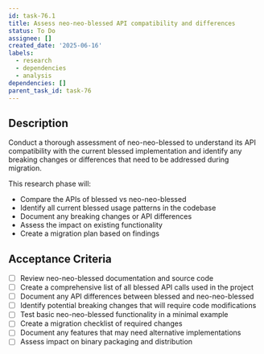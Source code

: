 ```yaml
---
id: task-76.1
title: Assess neo-neo-blessed API compatibility and differences
status: To Do
assignee: []
created_date: '2025-06-16'
labels:
  - research
  - dependencies
  - analysis
dependencies: []
parent_task_id: task-76
---
```


## Description

Conduct a thorough assessment of neo-neo-blessed to understand its API compatibility with the current blessed implementation and identify any breaking changes or differences that need to be addressed during migration.

This research phase will:
- Compare the APIs of blessed vs neo-neo-blessed
- Identify all current blessed usage patterns in the codebase
- Document any breaking changes or API differences
- Assess the impact on existing functionality
- Create a migration plan based on findings

## Acceptance Criteria

- [ ] Review neo-neo-blessed documentation and source code
- [ ] Create a comprehensive list of all blessed API calls used in the project
- [ ] Document any API differences between blessed and neo-neo-blessed
- [ ] Identify potential breaking changes that will require code modifications
- [ ] Test basic neo-neo-blessed functionality in a minimal example
- [ ] Create a migration checklist of required changes
- [ ] Document any features that may need alternative implementations
- [ ] Assess impact on binary packaging and distribution
